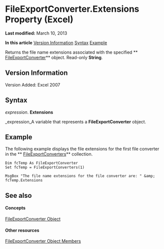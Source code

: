 
# FileExportConverter.Extensions Property (Excel)

 **Last modified:** March 10, 2013

 **In this article**
 [Version Information](#sectionSection0)
 [Syntax](#sectionSection1)
 [Example](#sectionSection2)


Returns the file name extensions associated with the specified  ** [FileExportConverter](299f018e-0dfa-c101-7538-4a285918ac20.md)** object. Read-only **String**.


## Version Information
<a name="sectionSection0"> </a>

Version Added: Excel 2007 


## Syntax
<a name="sectionSection1"> </a>

 _expression_. **Extensions**

 _expression_A variable that represents a  **FileExportConverter** object.


## Example
<a name="sectionSection2"> </a>

The following example displays the file extensions for the first file converter in the  ** [FileExportConverters](f4b0500e-308a-42e7-a9eb-4a511b8ca754.md)** collection.


```
Dim fcTemp As FileExportConverter 
Set fcTemp = FileExportConverters(1) 
 
MsgBox "The file name extensions for the file converter are: " &amp; fcTemp.Extensions
```


## See also
<a name="sectionSection2"> </a>


#### Concepts


 [FileExportConverter Object](299f018e-0dfa-c101-7538-4a285918ac20.md)
#### Other resources


 [FileExportConverter Object Members](f1ba5cfe-99f8-c6f7-c8c8-f4122d8cde6b.md)
